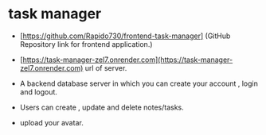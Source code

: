 # task manager

- [https://github.com/Rapido730/frontend-task-manager] (GitHub Repository link for frontend application.)
- [https://task-manager-zel7.onrender.com](https://task-manager-zel7.onrender.com) url of server.

- A backend database server in which you can create your account , login and logout.
- Users can create , update and delete notes/tasks.
- upload your avatar.
